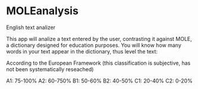MOLEanalysis
============

English text analizer

This app will analize a text entered by the user, contrasting it against MOLE, a dictionary designed for education purposes.
You will know how many words in your text appear in the dictionary, thus level the text:

According to the European Framework (this classification is subjective, has not been systematically reseached)

A1: 75-100%
A2: 60-750%
B1: 50-60%
B2: 40-50%
C1: 20-40%
C2: 0-20%
